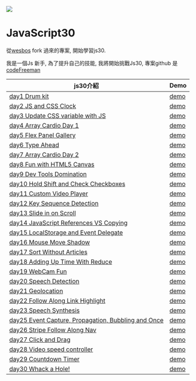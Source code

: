 ![](https://javascript30.com/images/JS3-social-share.png)

# JavaScript30

從[wesbos](https://github.com/wesbos/JavaScript30) fork 過來的專案, 開始學習js30.

我是一個Js 新手, 為了提升自己的技能, 我將開始挑戰Js30, 專案github 是 [codeFreeman](https://github.com/codeFreeman/JavaScript30)

| js30介紹 | Demo|
| ----- | ----- |
| [day1 Drum kit](https://github.com/codeFreeman/JavaScript30/tree/gh-pages/01%20-%20JavaScript%20Drum%20Kit) | [demo](https://js30day.fstudio.io/01%20-%20JavaScript%20Drum%20Kit/) |
| [day2 JS and CSS Clock](https://github.com/codeFreeman/JavaScript30/tree/gh-pages/02%20-%20JS%20and%20CSS%20Clock) | [demo](https://js30day.fstudio.io/02%20-%20JS%20and%20CSS%20Clock/) |
| [day3 Update CSS variable with JS](https://github.com/codeFreeman/JavaScript30/tree/gh-pages/03%20-%20CSS%20Variables) | [demo](https://js30day.fstudio.io/03%20-%20CSS%20Variables/) |
| [day4 Array Cardio Day 1](https://github.com/codeFreeman/JavaScript30/tree/gh-pages/04%20-%20Array%20Cardio%20Day%201) | [demo](https://js30day.fstudio.io/04%20-%20Array%20Cardio%20Day%201/) |
| [day5 Flex Panel Gallery](https://github.com/codeFreeman/JavaScript30/tree/gh-pages/05%20-%20Flex%20Panel%20Gallery) | [demo](https://js30day.fstudio.io/05%20-%20Flex%20Panel%20Gallery/) |
| [day6 Type Ahead](https://github.com/codeFreeman/JavaScript30/tree/gh-pages/06%20-%20Type%20Ahead) | [demo](https://js30day.fstudio.io/06%20-%20Type%20Ahead/) |
| [day7 Array Cardio Day 2](https://github.com/codeFreeman/JavaScript30/tree/gh-pages/07%20-%20Array%20Cardio%20Day%202) | [demo](https://js30day.fstudio.io/07%20-%20Array%20Cardio%20Day%202/) |
| [day8 Fun with HTML5 Canvas](https://github.com/codeFreeman/JavaScript30/tree/gh-pages/08%20-%20Fun%20with%20HTML5%20Canvas) | [demo](https://js30day.fstudio.io/08%20-%20Fun%20with%20HTML5%20Canvas/) |
| [day9 Dev Tools Domination](https://github.com/codeFreeman/JavaScript30/tree/gh-pages/09%20-%20Dev%20Tools%20Domination) | [demo](https://js30day.fstudio.io/09%20-%20Dev%20Tools%20Domination/) |
| [day10 Hold Shift and Check Checkboxes](https://github.com/codeFreeman/JavaScript30/tree/gh-pages/10%20-%20Hold%20Shift%20and%20Check%20Checkboxes) | [demo](https://js30day.fstudio.io/10%20-%20Hold%20Shift%20and%20Check%20Checkboxes/) |
| [day11 Custom Video Player](https://github.com/codeFreeman/JavaScript30/tree/gh-pages/11%20-%20Custom%20Video%20Player) | [demo](https://js30day.fstudio.io/11%20-%20Custom%20Video%20Player/) |
| [day12 Key Sequence Detection](https://github.com/codeFreeman/JavaScript30/tree/gh-pages/12%20-%20Key%20Sequence%20Detection) | [demo](https://js30day.fstudio.io/12%20-%20Key%20Sequence%20Detection/) |
| [day13 Slide in on Scroll](https://github.com/codeFreeman/JavaScript30/tree/gh-pages/13%20-%20Slide%20in%20on%20Scroll) | [demo](https://js30day.fstudio.io/13%20-%20Slide%20in%20on%20Scroll/) |
| [day14 JavaScript References VS Copying](https://github.com/codeFreeman/JavaScript30/tree/gh-pages/14%20-%20JavaScript%20References%20VS%20Copying) | [demo](https://js30day.fstudio.io/14%20-%20JavaScript%20References%20VS%20Copying/) |
| [day15 LocalStorage and Event Delegate](https://github.com/codeFreeman/JavaScript30/tree/gh-pages/15%20-%20LocalStorage) | [demo](https://js30day.fstudio.io/15%20-%20LocalStorage/) |
| [day16 Mouse Move Shadow](https://github.com/codeFreeman/JavaScript30/tree/gh-pages/16%20-%20Mouse%20Move%20Shadow) | [demo](https://js30day.fstudio.io/16%20-%20Mouse%20Move%20Shadow/) |
| [day17 Sort Without Articles](https://github.com/codeFreeman/JavaScript30/tree/gh-pages/17%20-%20Sort%20Without%20Articles) | [demo](https://js30day.fstudio.io/17%20-%20Sort%20Without%20Articles/) |
| [day18 Adding Up Time With Reduce](https://github.com/codeFreeman/JavaScript30/tree/gh-pages/18%20-%20Adding%20Up%20Times%20with%20Reduce) | [demo](https://js30day.fstudio.io/18%20-%20Adding%20Up%20Times%20with%20Reduce/) |
| [day19 WebCam Fun](https://github.com/codeFreeman/JavaScript30/tree/gh-pages/19%20-%20Webcam%20Fun) | [demo](https://js30day.fstudio.io/19%20-%20Webcam%20Fun/) |
| [day20 Speech Detection](https://github.com/codeFreeman/JavaScript30/tree/gh-pages/20%20-%20Speech%20Detection) | [demo](https://js30day.fstudio.io/20%20-%20Speech%20Detection/) |
| [day21 Geolocation](https://github.com/codeFreeman/JavaScript30/tree/gh-pages/21%20-%20Geolocation) | [demo](https://js30day.fstudio.io/21%20-%20Geolocation/) |
| [day22 Follow Along Link Highlight](https://github.com/codeFreeman/JavaScript30/tree/gh-pages/22%20-%20Follow%20Along%20Link%20Highlighter) | [demo](https://js30day.fstudio.io/22%20-%20Follow%20Along%20Link%20Highlighter/) |
| [day23 Speech Synthesis](https://github.com/codeFreeman/JavaScript30/tree/gh-pages/23%20-%20Speech%20Synthesis) | [demo](https://js30day.fstudio.io/23%20-%20Speech%20Synthesis/) |
| [day25 Event Capture, Propagation, Bubbling and Once](https://github.com/codeFreeman/JavaScript30/tree/gh-pages/24%20-%20Sticky%20Nav) | [demo](https://js30day.fstudio.io/24%20-%20Sticky%20Nav/) |
| [day26 Stripe Follow Along Nav](https://github.com/codeFreeman/JavaScript30/tree/gh-pages/25%20-%20Event%20Capture%2C%20Propagation%2C%20Bubbling%20and%20Once) | [demo](https://js30day.fstudio.io/25%20-%20Event%20Capture%2C%20Propagation%2C%20Bubbling%20and%20Once/) |
| [day27 Click and Drag](https://github.com/codeFreeman/JavaScript30/tree/gh-pages/27%20-%20Click%20and%20Drag) | [demo](https://js30day.fstudio.io/27%20-%20Click%20and%20Drag/) |
| [day28 Video speed controller](https://github.com/codeFreeman/JavaScript30/tree/gh-pages/28%20-%20Video%20Speed%20Controller) | [demo](https://js30day.fstudio.io/28%20-%20Video%20Speed%20Controller/) |
| [day29 Countdown Timer ](https://github.com/codeFreeman/JavaScript30/tree/gh-pages/29%20-%20Countdown%20Timer) | [demo](https://js30day.fstudio.io/29%20-%20Countdown%20Timer/) |
| [day30 Whack a Hole! ](https://github.com/codeFreeman/JavaScript30/tree/gh-pages/30%20-%20Whack%20A%20Mole) | [demo](https://js30day.fstudio.io/30%20-%20Whack%20A%20Mole/) |
